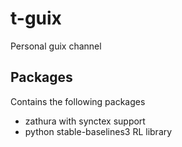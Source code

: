 # t-guix
Personal guix channel

## Packages
Contains the following packages

- zathura with synctex support
- python stable-baselines3 RL library

